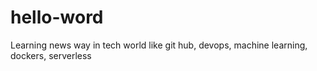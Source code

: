 # hello-word
Learning news way in tech world like git hub, devops, machine learning, dockers, serverless
